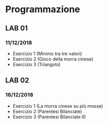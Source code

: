 # Programmazione

## LAB 01
### 11/12/2018
* Esercizio 1 (Minimo tra tre valori)
* Esercizio 2 (Gioco della morra cinese)
* Esercizio 3 (Triangolo)


## LAB 02
### 18/12/2018
* Esercizio 1 (La morra cinese su più mosse)
* Esercizio 2 (Parentesi Bilanciate)
* Esercizio 3 (Parentesi Bilanciate II)

